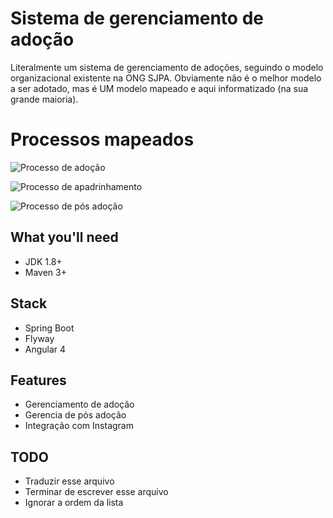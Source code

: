 # Sistema de gerenciamento de adoção

Literalmente um sistema de gerenciamento de adoções, seguindo o modelo organizacional existente na ONG SJPA. Obviamente não é o melhor modelo a ser adotado, mas é UM modelo mapeado e aqui informatizado (na sua grande maioria).
# Processos mapeados

![Processo de adoção](https://photos.app.goo.gl/MLOPMC2Y8OWxb9wG2)

![Processo de apadrinhamento](https://photos.app.goo.gl/1741fxax3XVpTw152)

![Processo de pós adoção](https://photos.app.goo.gl/BYzuCEJfXlGZyUdn1)
##  What you'll need

 - JDK 1.8+
 - Maven 3+

## Stack
 - Spring Boot
 - Flyway
 - Angular 4

## Features

- Gerenciamento de adoção
-  Gerencia de pós adoção
-  Integração com Instagram

## TODO

- Traduzir esse arquivo
- Terminar de escrever esse arquivo
- Ignorar a ordem da lista
